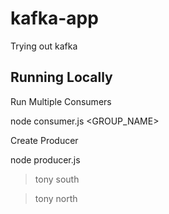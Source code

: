 # kafka-app

Trying out kafka

## Running Locally

Run Multiple Consumers

node consumer.js <GROUP_NAME>

Create Producer

node producer.js

> tony south

> tony north
